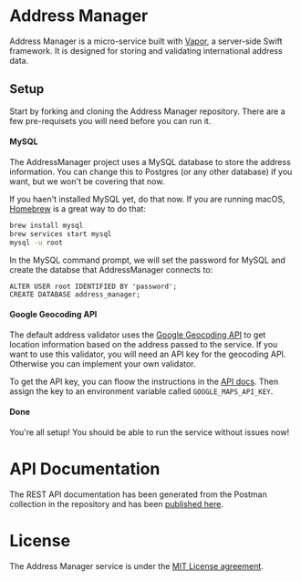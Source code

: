 # Address Manager

Address Manager is a micro-service built with [Vapor](https://vapor.codes/), a server-side Swift framework. It is designed for storing and validating international address data.

## Setup

Start by forking and cloning the Address Manager repository. There are a few pre-requisets you will need before you can run it.

#### MySQL

The AddressManager project uses a MySQL database to store the address information. You can change this to Postgres (or any other database) if you want, but we won't be covering that now.

If you haen't installed MySQL yet, do that now. If you are running macOS, [Homebrew](https://brew.sh/) is a great way to do that:

```sh
brew install mysql
brew services start mysql
mysql -u root
```

In the MySQL command prompt, we will set the password for MySQL and create the databse that AddressManager connects to:

```mysql
ALTER USER root IDENTIFIED BY 'password';
CREATE DATABASE address_manager;
```

#### Google Geocoding API

The default address validator uses the [Google Geocoding API](https://developers.google.com/maps/documentation/geocoding/start) to get location information based on the address passed to the service. If you want to use this validator, you will need an API key for the geocoding API. Otherwise you can implement your own validator.

To get the API key, you can floow the instructions in the [API docs](https://developers.google.com/maps/documentation/geocoding/get-api-key). Then assign the key to an environment variable called `GOOGLE_MAPS_API_KEY`.

#### Done

You're all setup! You should be able to run the service without issues now!

# API Documentation

The REST API documentation has been generated from the Postman collection in the repository and has been [published here](https://documenter.getpostman.com/view/1912959/S17jWrqA).

# License

The Address Manager service is under the [MIT License agreement](https://github.com/SwiftCommerce/AddressManager/blob/master/LICENSE).